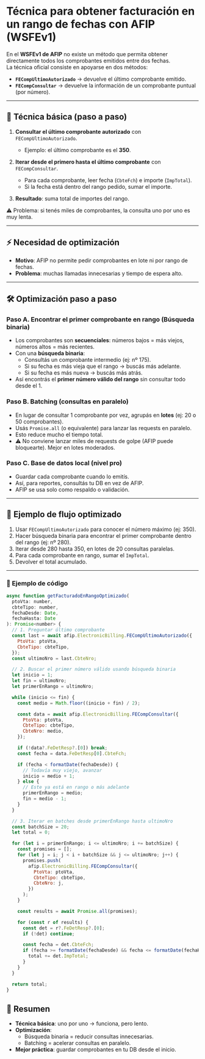 # Técnica para obtener facturación en un rango de fechas con AFIP (WSFEv1)

En el **WSFEv1 de AFIP** no existe un método que permita obtener directamente todos los comprobantes emitidos entre dos fechas.  
La técnica oficial consiste en apoyarse en dos métodos:

- **`FECompUltimoAutorizado`** → devuelve el último comprobante emitido.
- **`FECompConsultar`** → devuelve la información de un comprobante puntual (por número).

---

## 🧩 Técnica básica (paso a paso)

1. **Consultar el último comprobante autorizado** con `FECompUltimoAutorizado`.

   - Ejemplo: el último comprobante es el **350**.

2. **Iterar desde el primero hasta el último comprobante** con `FECompConsultar`.

   - Para cada comprobante, leer fecha (`CbteFch`) e importe (`ImpTotal`).
   - Si la fecha está dentro del rango pedido, sumar el importe.

3. **Resultado**: suma total de importes del rango.

⚠️ Problema: si tenés miles de comprobantes, la consulta uno por uno es muy lenta.

---

## ⚡ Necesidad de optimización

- **Motivo**: AFIP no permite pedir comprobantes en lote ni por rango de fechas.
- **Problema**: muchas llamadas innecesarias y tiempo de espera alto.

---

## 🛠️ Optimización paso a paso

### Paso A. Encontrar el primer comprobante en rango (Búsqueda binaria)

- Los comprobantes son **secuenciales**: números bajos = más viejos, números altos = más recientes.
- Con una **búsqueda binaria**:
  - Consultás un comprobante intermedio (ej: nº 175).
  - Si su fecha es más vieja que el rango → buscás más adelante.
  - Si su fecha es más nueva → buscás más atrás.
- Así encontrás el **primer número válido del rango** sin consultar todo desde el 1.

### Paso B. Batching (consultas en paralelo)

- En lugar de consultar 1 comprobante por vez, agrupás en **lotes** (ej: 20 o 50 comprobantes).
- Usás `Promise.all` (o equivalente) para lanzar las requests en paralelo.
- Esto reduce mucho el tiempo total.
- ⚠️ No conviene lanzar miles de requests de golpe (AFIP puede bloquearte). Mejor en lotes moderados.

### Paso C. Base de datos local (nivel pro)

- Guardar cada comprobante cuando lo emitís.
- Así, para reportes, consultás tu DB en vez de AFIP.
- AFIP se usa solo como respaldo o validación.

---

## 🚀 Ejemplo de flujo optimizado

1. Usar `FECompUltimoAutorizado` para conocer el número máximo (ej: 350).
2. Hacer búsqueda binaria para encontrar el primer comprobante dentro del rango (ej: nº 280).
3. Iterar desde 280 hasta 350, en lotes de 20 consultas paralelas.
4. Para cada comprobante en rango, sumar el `ImpTotal`.
5. Devolver el total acumulado.

---

### 📝 Ejemplo de código

```javascript
async function getFacturadoEnRangoOptimizado(
  ptoVta: number,
  cbteTipo: number,
  fechaDesde: Date,
  fechaHasta: Date
): Promise<number> {
  // 1. Preguntar último comprobante
  const last = await afip.ElectronicBilling.FECompUltimoAutorizado({
    PtoVta: ptoVta,
    CbteTipo: cbteTipo,
  });
  const ultimoNro = last.CbteNro;

  // 2. Buscar el primer número válido usando búsqueda binaria
  let inicio = 1;
  let fin = ultimoNro;
  let primerEnRango = ultimoNro;

  while (inicio <= fin) {
    const medio = Math.floor((inicio + fin) / 2);

    const data = await afip.ElectronicBilling.FECompConsultar({
      PtoVta: ptoVta,
      CbteTipo: cbteTipo,
      CbteNro: medio,
    });

    if (!data?.FeDetResp?.[0]) break;
    const fecha = data.FeDetResp[0].CbteFch;

    if (fecha < formatDate(fechaDesde)) {
      // Todavía muy viejo, avanzar
      inicio = medio + 1;
    } else {
      // Este ya está en rango o más adelante
      primerEnRango = medio;
      fin = medio - 1;
    }
  }

  // 3. Iterar en batches desde primerEnRango hasta ultimoNro
  const batchSize = 20;
  let total = 0;

  for (let i = primerEnRango; i <= ultimoNro; i += batchSize) {
    const promises = [];
    for (let j = i; j < i + batchSize && j <= ultimoNro; j++) {
      promises.push(
        afip.ElectronicBilling.FECompConsultar({
          PtoVta: ptoVta,
          CbteTipo: cbteTipo,
          CbteNro: j,
        })
      );
    }

    const results = await Promise.all(promises);

    for (const r of results) {
      const det = r?.FeDetResp?.[0];
      if (!det) continue;

      const fecha = det.CbteFch;
      if (fecha >= formatDate(fechaDesde) && fecha <= formatDate(fechaHasta)) {
        total += det.ImpTotal;
      }
    }
  }

  return total;
}
```

## 🎯 Resumen

- **Técnica básica**: uno por uno → funciona, pero lento.
- **Optimización**:
  - Búsqueda binaria = reducir consultas innecesarias.
  - Batching = acelerar consultas en paralelo.
- **Mejor práctica**: guardar comprobantes en tu DB desde el inicio.
